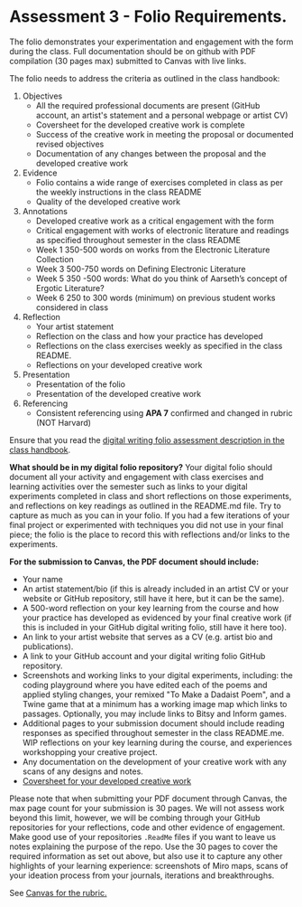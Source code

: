 # Assessment 3 - Folio Requirements. 

The folio demonstrates your experimentation and engagement with the form during the class. Full documentation should be on github with PDF compilation (30 pages max) submitted to Canvas with live links. 

The folio needs to address the criteria as outlined in the class handbook: 

1. Objectives
   - All the required professional documents are present (GitHub account, an artist's statement and a personal webpage or artist CV)
   - Coversheet for the developed creative work is complete
   - Success of the creative work in meeting the proposal or documented revised objectives
   - Documentation of any changes between the proposal and the developed creative work 
2. Evidence
   - Folio contains a wide range of exercises completed in class as per the weekly instructions in the class README
   - Quality of the developed creative work
3. Annotations
   - Developed creative work as a critical engagement with the form 
   - Critical engagement with works of electronic literature and readings as specified throughout semester in the class README
   - Week 1 350-500 words on works from the Electronic Literature Collection
   - Week 3 500-750 words on Defining Electronic Literature 
   - Week 5 350 -500 words: What do you think of Aarseth’s concept of Ergotic Literature? 
   - Week 6 250 to 300 words (minimum) on previous student works considered in class
5. Reflection
   - Your artist statement
   - Reflection on the class and how your practice has developed 
   - Reflections on the class exercises weekly as specified in the class README.
   - Reflections on your developed creative work 
6. Presentation
   - Presentation of the folio
   - Presentation of the developed creative work
7. Referencing
   - Consistent referencing using **APA 7** confirmed and changed in rubric (NOT Harvard) 

Ensure that you read the [digital writing folio assessment description in the class handbook](./class-handbook.md).

**What should be in my digital folio repository?** Your digital folio should document all your activity and engagement with class exercises and learning activities over the semester such as links to your digital experiments completed in class and short reflections on those experiments, and reflections on key readings as outlined in the README.md file. Try to capture as much as you can in your folio. If you had a few iterations of your final project or experimented with techniques you did not use in your final piece; the folio is the place to record this with reflections and/or links to the experiments.

**For the submission to Canvas, the PDF document should include:**

- Your name
- An artist statement/bio (if this is already included in an artist CV or your website or GitHub repository, still have it here, but it can be the same).
- A 500-word reflection on your key learning from the course and how your practice has developed as evidenced by your final creative work (if this is included in your GitHub digital writing folio, still have it here too).
- An link to your artist website that serves as a CV (e.g. artist bio and publications).
- A link to your GitHub account and your digital writing folio GitHub repository. 
- Screenshots and working links to your digital experiments, including: the coding playground where you have edited each of the poems and applied styling changes, your remixed "To Make a Dadaist Poem", and a Twine game that at a minimum has a working image map which links to passages. Optionally, you may include links to Bitsy and Inform games.
- Additional pages to your submission document should include reading responses as specified throughout semester in the class README.me. WIP reflections on your key learning during the course, and experiences workshopping your creative project. 
- Any documentation on the development of your creative work with any scans of any designs and notes.
- [Coversheet for your developed creative work](./coversheet-for-developed-creative-work.md)

Please note that when submitting your PDF document through Canvas, the max page count for your submission is 30 pages. We will not assess work beyond this limit, however, we will be combing through your GitHub repositories for your reflections, code and other evidence of engagement. Make good use of your repositories `.ReadMe` files if you want to leave us notes explaining the purpose of the repo. Use the 30 pages to cover the required information as set out above, but also use it to capture any other highlights of your learning experience: screenshots of Miro maps, scans of your ideation process from your journals, iterations and breakthroughs.

See [Canvas for the rubric.](https://rmit.instructure.com/courses/146513/assignments/1050257)
